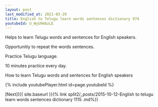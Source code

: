 ```yaml
---
layout: post
last_modified_at: 2021-03-29
title: English to Telugu learn words sentences dictionary 974 
youtubeId: U_WyU9mbzLE
---
```

 
 
Helps to learn Telugu words and sentences for English speakers.

Opportunitiy to repeat the words sentences. 

Practice Telugu language. 
 
10 minutes practice every day. 
 
How to learn Telugu words and sentences for English speakers 
 
{% include youtubePlayer.html id=page.youtubeId %}
 
 
[Next]({{ site.baseurl }}{% link  split2/_posts/2015-10-12-English to telugu learn words sentences dictionary 1115 .md%})
 
